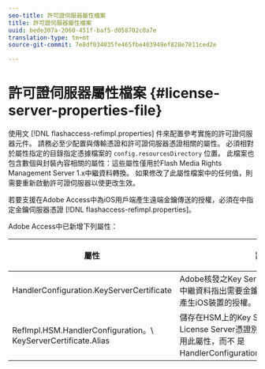 ```yaml
---
seo-title: 許可證伺服器屬性檔案
title: 許可證伺服器屬性檔案
uuid: bede307a-2060-451f-baf5-d058702c0a7e
translation-type: tm+mt
source-git-commit: 7e8df034035fe465fbe403949ef828e7811ced2e

---
```



# 許可證伺服器屬性檔案 {#license-server-properties-file}

使用文 [!DNL flashaccess-refimpl.properties] 件來配置參考實施的許可證伺服器元件。 請務必至少配置與傳輸憑證和許可證伺服器憑證相關的屬性。 必須相對於屬性指定的目錄指定憑據檔案的 `config.resourcesDirectory` 位置。 此檔案也包含數個與封裝內容相關的屬性：這些屬性僅用於Flash Media Rights Management Server 1.x中繼資料轉換。 如果修改了此屬性檔案中的任何值，則需要重新啟動許可證伺服器以使更改生效。

若要支援在Adobe Access中為iOS用戶端產生遠端金鑰傳送的授權，必須在中指定金鑰伺服器憑證 [!DNL flashaccess-refimpl.properties]。

Adobe Access中已新增下列屬性：

<table frame="all" colsep="1" rowsep="1" class="+ topic/table adobe-d/table " id="table_xz2_lwy_n4"> 
 <thead class="- topic/thead "> 
  <tr rowsep="1" class="- topic/row "> 
   <th colname="1" class="- topic/entry entry"> <p class="- topic/p ">屬性 </p> </th> 
   <th colname="2" class="- topic/entry entry"> <p class="- topic/p ">說明 </p> </th> 
  </tr> 
 </thead>
 <tbody class="- topic/tbody "> 
  <tr rowsep="1" class="- topic/row "> 
   <td colname="1" class="- topic/entry "><span class="codeph"> HandlerConfiguration.KeyServerCertificate</span> </td> 
   <td colname="2" class="- topic/entry "> Adobe核發之Key Server授權伺服器憑證。 當中繼資料指出需要金鑰伺服器時，此憑證會用來產生iOS裝置的授權。 </td> 
  </tr> 
  <tr rowsep="0" class="- topic/row "> 
   <td colname="1" class="- topic/entry "><span class="codeph"> RefImpl.HSM.HandlerConfiguration。\ KeyServerCertificate.Alias</span> </td> 
   <td colname="2" class="- topic/entry ">儲存在HSM上的Key ServerAdobe核發的License Server憑證別名。 啟用HSM時，請使用此屬性，而不 <span class="codeph"> 是HandlerConfiguration.KeyServerCertificate</span>。 </td> 
  </tr> 
 </tbody> 
</table>

